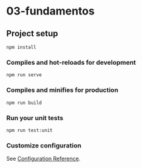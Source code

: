 # 03-fundamentos

## Project setup
```
npm install
```

### Compiles and hot-reloads for development
```
npm run serve
```

### Compiles and minifies for production
```
npm run build
```

### Run your unit tests
```
npm run test:unit
```
<!-- ACTUALIZAR SNAPSHOT -->
<!--    npm run test:unit -- -u     -->

### Customize configuration
See [Configuration Reference](https://cli.vuejs.org/config/).
